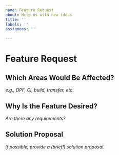 ```yaml
---
name: Feature Request
about: Help us with new ideas
title: ''
labels: ''
assignees: ''

---
```


# Feature Request

## Which Areas Would Be Affected?
_e.g., DPF, CI, build, transfer, etc._

## Why Is the Feature Desired?
_Are there any requirements?_

## Solution Proposal
_If possible, provide a (brief!) solution proposal._

